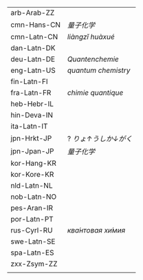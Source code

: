 | | |
|-|-|
| arb-Arab-ZZ |  |
| cmn-Hans-CN | _量子化学_ |
| cmn-Latn-CN | _liàngzǐ huàxué_ |
| dan-Latn-DK |  |
| deu-Latn-DE | _Quantenchemie_ |
| eng-Latn-US | _quantum chemistry_ |
| fin-Latn-FI |  |
| fra-Latn-FR | _chimie quantique_ |
| heb-Hebr-IL |  |
| hin-Deva-IN |  |
| ita-Latn-IT |  |
| jpn-Hrkt-JP | ? _りょ↑うしか↓がく_ |
| jpn-Jpan-JP | _量子化学_ |
| kor-Hang-KR |  |
| kor-Kore-KR |  |
| nld-Latn-NL |  |
| nob-Latn-NO |  |
| pes-Aran-IR |  |
| por-Latn-PT |  |
| rus-Cyrl-RU | _ква́нтовая хи́мия_ |
| swe-Latn-SE |  |
| spa-Latn-ES |  |
| zxx-Zsym-ZZ |  |
|  |  |
